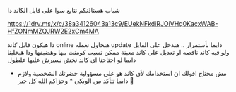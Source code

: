 شباب هستاذنكم نتابع سوا على فايل الكاند دا 

https://1drv.ms/x/c/38a34126043a13c9/EUekNFkdiRJOiVHq0KacxWAB-HfZONmMZQJRW2E2xCm4MA

دا هيكون فايل كاند online هنحاول نعمله update دايما بأستمرار .. 
هندخل على الفايل ولو فيه كاند ناقصه او تعديل على كاند معينة ممكن تسيب كومنت بيها وهضيفها 
ودا هيخلينا دايما لو احتاجنا اي كاند نخش نسيرش عليها علطول 
* مش محتاج اقولك ان استخدامك لأي كاند هو على مسؤولية حضرتك الشخصية ولازم دايما تتأكد من الويكي *
وجزاكم الله كل خير 🌷

